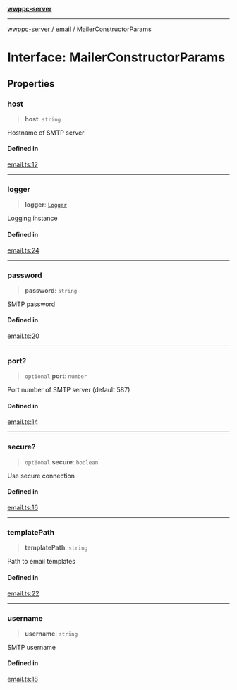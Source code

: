 [**wwppc-server**](../../README.md)

***

[wwppc-server](../../modules.md) / [email](../README.md) / MailerConstructorParams

# Interface: MailerConstructorParams

## Properties

### host

> **host**: `string`

Hostname of SMTP server

#### Defined in

[email.ts:12](https://github.com/WWPPC/WWPPC-server/blob/f21384f154c6e2184ddc59d99a3230ee362152e8/src/email.ts#L12)

***

### logger

> **logger**: [`Logger`](../../log/classes/Logger.md)

Logging instance

#### Defined in

[email.ts:24](https://github.com/WWPPC/WWPPC-server/blob/f21384f154c6e2184ddc59d99a3230ee362152e8/src/email.ts#L24)

***

### password

> **password**: `string`

SMTP password

#### Defined in

[email.ts:20](https://github.com/WWPPC/WWPPC-server/blob/f21384f154c6e2184ddc59d99a3230ee362152e8/src/email.ts#L20)

***

### port?

> `optional` **port**: `number`

Port number of SMTP server (default 587)

#### Defined in

[email.ts:14](https://github.com/WWPPC/WWPPC-server/blob/f21384f154c6e2184ddc59d99a3230ee362152e8/src/email.ts#L14)

***

### secure?

> `optional` **secure**: `boolean`

Use secure connection

#### Defined in

[email.ts:16](https://github.com/WWPPC/WWPPC-server/blob/f21384f154c6e2184ddc59d99a3230ee362152e8/src/email.ts#L16)

***

### templatePath

> **templatePath**: `string`

Path to email templates

#### Defined in

[email.ts:22](https://github.com/WWPPC/WWPPC-server/blob/f21384f154c6e2184ddc59d99a3230ee362152e8/src/email.ts#L22)

***

### username

> **username**: `string`

SMTP username

#### Defined in

[email.ts:18](https://github.com/WWPPC/WWPPC-server/blob/f21384f154c6e2184ddc59d99a3230ee362152e8/src/email.ts#L18)
